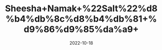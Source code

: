 ---
title: 'Sheesha+Namak+%22Salt%22%d8%b4%db%8c%d8%b4%db%81+%d9%86%d9%85%da%a9+'
date: '2022-10-18' 
metatag: '' 
inventory: '0' 
draft: false 
# meta description 
shortDescripton: 'It+promotes+good+vascular+health+and+balances+electrolytes+and+prevents+muscle+cramping.'
description: 'Stone+%d8%af%da%be%d8%a7%d8%aa'
longdescription: ''
featured: True
# product Price
price: '50.0'
# Product Short Description
shortDescription: 'It+promotes+good+vascular+health+and+balances+electrolytes+and+prevents+muscle+cramping.'
productID: 'A7BC3E77-5224-ED11-9968-005056B3A416'
type: 'products'
category: 'Stone+%d8%af%da%be%d8%a7%d8%aa' 
thumnailproduct: 'https://eraconnect.blob.core.windows.net/product-images/aminsaddiquidawakhana/A7BC3E77-5224-ED11-9968-005056B3A416.webp' 
images:
  - image: 'https://eraconnect.blob.core.windows.net/product-images/aminsaddiquidawakhana/A7BC3E77-5224-ED11-9968-005056B3A416.webp'  
Variants:
---